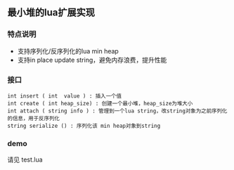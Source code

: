
## 最小堆的lua扩展实现 ##

### 特点说明 ###

* 支持序列化/反序列化的lua min heap
* 支持in place update string，避免内存浪费，提升性能


### 接口 ###

	int insert ( int  value ) : 插入一个值
	int create ( int heap_size) : 创建一个最小堆，heap_size为堆大小
	int attach ( string info ) : 管理到一个lua string，改string对象为之前序列化的信息，用于反序列化
	string serialize () : 序列化该 min heap对象到string
	


### demo ###

请见 test.lua
